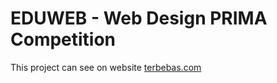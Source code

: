 # EDUWEB - Web Design PRIMA Competition
This project can see on website [terbebas.com](https://eduweb.terbebas.com)